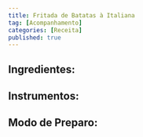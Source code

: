 ```yaml
---
title: Fritada de Batatas à Italiana
tag: [Acompanhamento]
categories: [Receita]
published: true
---
```


## Ingredientes:



## Instrumentos:



## Modo de Preparo:
